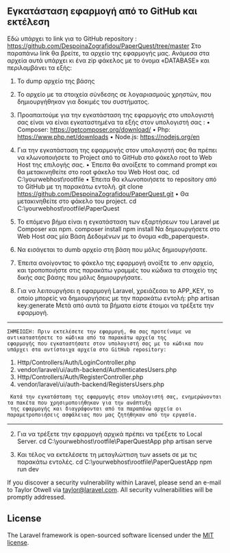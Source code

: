 Εγκατάσταση εφαρμογή από το GitHub και εκτέλεση
-------------------------------------------------
Εδώ υπάρχει το link για το GitHub repository :  https://github.com/DespoinaZografidou/PaperQuest/tree/master
Στο παραπάνω link θα βρείτε, τα αρχείο της εφαρμογής μας. Ανάμεσα στα αρχεία αυτά υπάρχει κι ένα zip φάκελος με το όνομα «DATABASE» και περιλαμβάνει τα εξής:
1.	Το dump αρχείο της βάσης  
2.	Το αρχείο με τα στοιχεία σύνδεσης σε λογαριασμούς χρηστών, που δημιουργήθηκαν για δοκιμές του συστήματος.
3.	Προαπαιτούμε για την εγκατάσταση της εφαρμογής στο υπολογιστή σας είναι να είναι εγκαταστημένα τα εξής στον υπολογιστή σας :
    •	 Composer: https://getcomposer.org/download/
  	•	Php: https://www.php.net/downloads 
    •	Node.js: https://nodejs.org/en 
1.	Για την εγκατάσταση της εφαρμογής στον υπολογιστή σας θα πρέπει να κλωνοποιήσετε το Project από το GitHub στο φάκελο root to Web Host της επιλογής σας.
    •	Έπειτα θα ανοίξετε το command prompt και θα μετακινηθείτε στο root φάκελο του  Web Host σας.
	cd C:\yourwebhost\rootfile
    •	Έπειτα θα κλωνοποιήσετε το repository από το GitHub με τη παρακάτω εντολή.
  	        git clone https://github.com/DespoinaZografidou/PaperQuest.git
    •	Θα μετακινηθείτε στο φάκελο του project.
  	        cd C:\yourwebhost\rootfile\PaperQuest
3.	Το επόμενο βήμα είναι η εγκατάσταση των εξαρτήσεων του Laravel με Composer και npm.
	    composer install
        npm install
Να δημιουργήσετε στο Web Host σας μία Βάση Δεδομένων με το όνομα «db_paperquest».
1.	Να εισάγεται το dumb αρχείο στη βάση που μόλις δημιουργήσατε.
2.	Έπειτα ανοίγοντας  το φάκελο της εφαρμογή ανοίξτε το .env αρχείο, και τροποποιήστε στις παρακάτω γραμμές του κώδικα τα στοιχείο της δικής σας βάσης που μόλις δημιουργήσατε.
 

1.	Για να λειτουργήσει η εφαρμογή Laravel, χρειάζεσαι το APP_KEY, το οποίο μπορείς να δημιουργήσεις με την παρακάτω εντολή:
	php artisan key:generate
    Μετά από αυτά τα βήματα είστε έτοιμοι να τρέξετε την εφαρμογή.
  	
  ----------------------------------------------------------------------------------------------------------------------------	
   
    ΣΗΜΕΙΩΣΗ: Πριν εκτελέσετε την εφαρμογή, θα σας προτείναμε να αντικαταστήσετε το κώδικα από τα παρακάτω αρχεία της         
    εφαρμογής που εγκαταστήσατε στον υπολογιστή σας με το κώδικα που υπάρχει στα αντίστοιχα αρχεία στο GitHub repository:     
                                                                                                                              
   1.	Http/Controllers/Auth/LoginController.php                                                                              
   2.	vendor/laravel/ui/auth-backend/AuthenticatesUsers.php                                                                  
   3.	Http/Controllers/Auth/RegisterController.php                                                                           
   4.	vendor/laravel/ui/auth-backend/RegistersUsers.php                                                                      
                                                                                                                              
     Κατά την εγκατάσταση της εφαρμογής στον υπολογιστή σας, ενημερώνονται τα πακέτα που χρησιμοποιήθηκαν για την ανάπτυξη    
     της εφαρμογής και διαγράφονται από τα παραπάνω αρχεία οι παραμετροποιήσεις ασφάλειας που μας ζητήθηκαν από την εργασία.  
     
  ------------------------------------------------------------------------------------------------------------------------------
  
2.	Για να τρέξετε την εφαρμογή αρχικά πρέπει να τρέξετε  το Local Server.
	    cd C:\yourwebhost\rootfile\PaperQuestApp
        php artisan serve
  	
3. Και τέλος να εκτελέσετε τη μεταγλώττιση των assets σε με τις παρακάτω εντολές.
	    cd C:\yourwebhost\rootfile\PaperQuestApp
        npm run dev


If you discover a security vulnerability within Laravel, please send an e-mail to Taylor Otwell via [taylor@laravel.com](mailto:taylor@laravel.com). All security vulnerabilities will be promptly addressed.

## License

The Laravel framework is open-sourced software licensed under the [MIT license](https://opensource.org/licenses/MIT).
